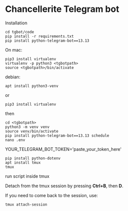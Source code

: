 # Chancellerite Telegram bot

Installation

```
cd tgbot/code
pip install -r requirements.txt
pip install python-telegram-bot==13.13
```
On mac:
```
pip3 install virtualenv
virtualenv -p python3 <tgbotpath>
source <tgbotpath>/bin/activate
```

debian:
```
apt install python3-venv
```
or
```
pip3 install virtualenv
```

then
```
cd <tgbotpath>
python3 -m venv venv
source venv/bin/activate
pip install python-telegram-bot==13.13 schedule
nano .env
```
YOUR_TELEGRAM_BOT_TOKEN='paste_your_token_here'
```
pip install python-dotenv
apt install tmux
tmux
```
run script inside tmux

Detach from the tmux session by pressing **Ctrl+B**, then **D**.

If you need to come back to the session, use:

```
tmux attach-session
```
